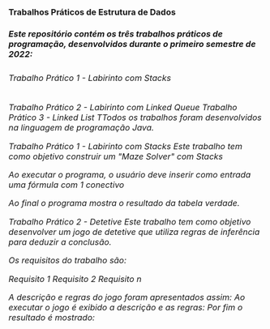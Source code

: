 <h3>Trabalhos Práticos de Estrutura de Dados<h3>
<b>
<h5>Este repositório contém os três trabalhos práticos de programação, desenvolvidos durante o primeiro semestre de 2022:<h5>
<b>
<h6>Trabalho Prático 1 - Labirinto com Stacks<h6>
Trabalho Prático 2 - Labirinto com Linked Queue
Trabalho Prático 3 - Linked List
TTodos os trabalhos foram desenvolvidos na linguagem de programação Java.

Trabalho Prático 1 - Labirinto com Stacks
Este trabalho tem como objetivo construir um "Maze Solver" com Stacks


Ao executar o programa, o usuário deve inserir como entrada uma fórmula com 1 conectivo





Ao final o programa mostra o resultado da tabela verdade.

Trabalho Prático 2 - Detetive
Este trabalho tem como objetivo desenvolver um jogo de detetive que utiliza regras de inferência para deduzir a conclusão.


Os requisitos do trabalho são:

Requisito 1
Requisito 2
Requisito n

A descrição e regras do jogo foram apresentados assim: 
Ao executar o jogo é exibido a descrição e as regras: 
Por fim o resultado é mostrado: 

